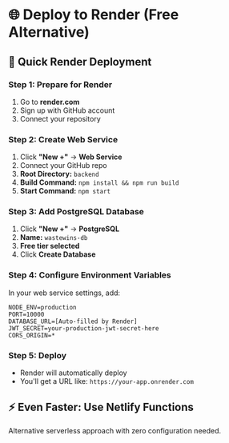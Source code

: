 # 🌐 Deploy to Render (Free Alternative)

## 🚀 **Quick Render Deployment**

### **Step 1: Prepare for Render**
1. Go to **render.com**
2. Sign up with GitHub account
3. Connect your repository

### **Step 2: Create Web Service**
1. Click **"New +"** → **Web Service**
2. Connect your GitHub repo
3. **Root Directory:** `backend`
4. **Build Command:** `npm install && npm run build`
5. **Start Command:** `npm start`

### **Step 3: Add PostgreSQL Database**
1. Click **"New +"** → **PostgreSQL**
2. **Name:** `wastewins-db`
3. **Free tier selected**
4. Click **Create Database**

### **Step 4: Configure Environment Variables**
In your web service settings, add:
```
NODE_ENV=production
PORT=10000
DATABASE_URL=[Auto-filled by Render]
JWT_SECRET=your-production-jwt-secret-here
CORS_ORIGIN=*
```

### **Step 5: Deploy**
- Render will automatically deploy
- You'll get a URL like: `https://your-app.onrender.com`

## ⚡ **Even Faster: Use Netlify Functions**
Alternative serverless approach with zero configuration needed.

